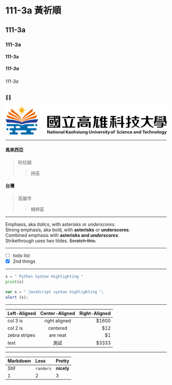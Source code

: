 #  111-3a 黃祈順
##  111-3a
###  111-3a
####  111-3a
#####  111-3a
######  111-3a 
🏀🥇

![nkust](nkust.png "Nkust")

---

#### 馬來西亞
>砂拉越
>>詩巫

#### 台灣
>高雄市
>>楠梓區

---

Emphasis, aka *italics*, with asterisks or *underscores*.<br>
Strong emphasis, aka bold, with **asterisks** or **underscores**.<br>
Combined emphasis with **asterisks and *underscores***.<br>
Strikethrough uses two tildes. ~~Seratch this.~~

---

- [ ] todo list
- [x] 2nd things

---

```python
s = " Python Syntax Highlighting "
print(s)
```

```js
var s = " JavaScript syntax highlighting ";
alert (s);
```

---

| Left-Aligned  | Center-Aligned | Right-Aligned |
| :-------------| :-----------: | ----:|
|   col 3 is    | right aligned | $1600 | 
|   col 2 is    |    centered   |  $12  | 
| zebra stripes |    are neat   |   $1  | 
|  test  | 測試     |   $3333 | 

***

| Markdown        | Less           | Pretty   |
| :------------- |:-------------- |:-------  |
| *Still*       | `randers`  | **nicely**   |
| 1       | 2       | 3     |

